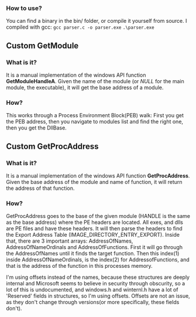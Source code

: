 ### How to use?
You can find a binary in the bin/ folder, or compile it yourself from source.
I compiled with gcc:
`gcc parser.c -o parser.exe`
`.\parser.exe`

## Custom GetModule
### What is it?
It is a manual implementation of the windows API function **GetModuleHandleA**.
Given the name of the module (or *NULL* for the main module, the executable), it will get the base address of a module.

### How?
This works through a Process Environment Block(PEB) walk: First you get the PEB address, then you navigate to modules list and find the right one, then you get the DllBase.

## Custom GetProcAddress
### What is it?
It is a manual implementation of the windows API function **GetProcAddress**.
Given the base address of the module and name of function, it will return the address of that function.

### How?
GetProcAddress goes to the base of the given module (HANDLE is the same as the base address) where the PE headers are located. All exes, and dlls are PE files and have these headers.
It will then parse the headers to find the Export Address Table (IMAGE_DIRECTORY_ENTRY_EXPORT).
Inside that, there are 3 important arrays: AddressOfNames, AddressOfNameOrdinals and AddressOfFunctions.
First it will go through the AddressOfNames until it finds the target function. Then this index(1) inside AddressOfNameOrdinals, is the index(2) for AddressofFunctions,
and that is the address of the function in this processes memory.

I'm using offsets instead of the names, because these structures are deeply internal and Microsoft seems to believe in security through obscurity, so a lot of this is undocumented,
and windows.h and winternl.h have a lot of 'Reserved' fields in structures, so I'm using offsets. Offsets are not an issue, as they don't change through versions(or more specifically, these fields don't).
